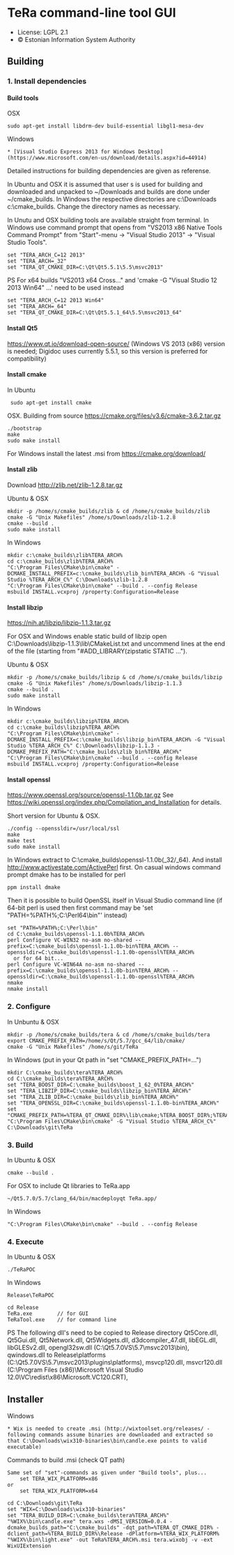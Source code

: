 # TeRa command-line tool GUI

 * License: LGPL 2.1
 * &copy; Estonian Information System Authority

## Building

### 1. Install dependencies

#### Build tools

OSX

    sudo apt-get install libdrm-dev build-essential libgl1-mesa-dev

Windows

    * [Visual Studio Express 2013 for Windows Desktop] (https://www.microsoft.com/en-us/download/details.aspx?id=44914)

Detailed instructions for building dependencies are given as referense.

In Ubuntu and OSX it is assumed that user s is used for building and downloaded and unpacked to ~/Downloads and builds are done under ~/cmake_builds. In Windows the respective directories are c:\Downloads c:\cmake_builds. Change the directory names as necessary.

In Unutu and OSX building tools are available straight from terminal. In Windows use command prompt that opens from "VS2013 x86 Native Tools Command Prompt" from "Start"-menu -> "Visual Studio 2013" -> "Visual Studio Tools".

    set "TERA_ARCH_C=12 2013"
    set "TERA_ARCH=_32"
    set "TERA_QT_CMAKE_DIR=C:\Qt\Qt5.5.1\5.5\msvc2013"
    

PS For x64 builds "VS2013 x64 Cross..." and 'cmake -G "Visual Studio 12 2013 Win64" ...' need to be used instead

    set "TERA_ARCH_C=12 2013 Win64"
    set "TERA_ARCH=_64"
    set "TERA_QT_CMAKE_DIR=C:\Qt\Qt5.5.1_64\5.5\msvc2013_64"

#### Install Qt5

https://www.qt.io/download-open-source/ (Windows VS 2013 (x86) version is needed; Digidoc uses currently 5.5.1, so this version is preferred for compatibility)

#### Install cmake

In Ubuntu

     sudo apt-get install cmake

OSX. Building from source https://cmake.org/files/v3.6/cmake-3.6.2.tar.gz

    ./bootstrap
    make
    sudo make install

For Windows install the latest .msi from https://cmake.org/download/

#### Install zlib

Download http://zlib.net/zlib-1.2.8.tar.gz

Ubuntu & OSX

    mkdir -p /home/s/cmake_builds/zlib & cd /home/s/cmake_builds/zlib
    cmake -G "Unix Makefiles" /home/s/Downloads/zlib-1.2.8
    cmake --build .
    sudo make install

In Windows

    mkdir c:\cmake_builds\zlib%TERA_ARCH%
    cd c:\cmake_builds\zlib%TERA_ARCH%
    "C:\Program Files\CMake\bin\cmake" -DCMAKE_INSTALL_PREFIX=c:\cmake_builds\zlib_bin%TERA_ARCH% -G "Visual Studio %TERA_ARCH_C%" C:\Downloads\zlib-1.2.8
    "C:\Program Files\CMake\bin\cmake" --build . --config Release
    msbuild INSTALL.vcxproj /property:Configuration=Release

#### Install libzip

https://nih.at/libzip/libzip-1.1.3.tar.gz

For OSX and Windows enable static build of libzip open C:\Downloads\libzip-1.1.3\lib\CMakeList.txt and uncommend lines at the end of the file (starting from "#ADD_LIBRARY(zipstatic STATIC ...").

Ubuntu & OSX

    mkdir -p /home/s/cmake_builds/libzip & cd /home/s/cmake_builds/libzip
    cmake -G "Unix Makefiles" /home/s/Downloads/libzip-1.1.3
    cmake --build .
    sudo make install

In Windows

    mkdir c:\cmake_builds\libzip%TERA_ARCH%
    cd c:\cmake_builds\libzip%TERA_ARCH%
    "C:\Program Files\CMake\bin\cmake" -DCMAKE_INSTALL_PREFIX=c:\cmake_builds\libzip_bin%TERA_ARCH% -G "Visual Studio %TERA_ARCH_C%" C:\Downloads\libzip-1.1.3 -DCMAKE_PREFIX_PATH="C:\cmake_builds\zlib_bin%TERA_ARCH%"
    "C:\Program Files\CMake\bin\cmake" --build . --config Release
    msbuild INSTALL.vcxproj /property:Configuration=Release

#### Install openssl
https://www.openssl.org/source/openssl-1.1.0b.tar.gz See https://wiki.openssl.org/index.php/Compilation_and_Installation for details.

Short version for Ubuntu & OSX.

    ./config --openssldir=/usr/local/ssl
    make
    make test
    sudo make install

In Windows extract to C:\cmake_builds\openssl-1.1.0b(_32/_64). And install http://www.activestate.com/ActivePerl first. On casual windows command prompt dmake has to be installed for perl

    ppm install dmake

Then it is possible to build OpenSSL itself in Visual Studio command line (if 64-bit perl is used then first command may be 'set "PATH=%PATH%;C:\Perl64\bin"' instead)
    
    set "PATH=%PATH%;C:\Perl\bin"
    cd C:\cmake_builds\openssl-1.1.0b%TERA_ARCH%
    perl Configure VC-WIN32 no-asm no-shared --prefix=C:\cmake_builds\openssl-1.1.0b-bin%TERA_ARCH% --openssldir=C:\cmake_builds\openssl-1.1.0b-openssl%TERA_ARCH%
      or for 64 bit...
    perl Configure VC-WIN64A no-asm no-shared --prefix=C:\cmake_builds\openssl-1.1.0b-bin%TERA_ARCH% --openssldir=C:\cmake_builds\openssl-1.1.0b-openssl%TERA_ARCH%
    nmake
    nmake install

### 2. Configure

In Unbuntu & OSX

    mkdir -p /home/s/cmake_builds/tera & cd /home/s/cmake_builds/tera
    export CMAKE_PREFIX_PATH=/home/s/Qt/5.7/gcc_64/lib/cmake/
    cmake -G "Unix Makefiles" /home/s/git/TeRa

In Windows (put in your Qt path in "set "CMAKE_PREFIX_PATH=...")

    mkdir C:\cmake_builds\tera%TERA_ARCH%
    cd C:\cmake_builds\tera%TERA_ARCH%
    set "TERA_BOOST_DIR=C:\cmake_builds\boost_1_62_0%TERA_ARCH%"
    set "TERA_LIBZIP_DIR=C:\cmake_builds\libzip_bin%TERA_ARCH%"
    set "TERA_ZLIB_DIR=C:\cmake_builds\zlib_bin%TERA_ARCH%"
    set "TERA_OPENSSL_DIR=C:\cmake_builds\openssl-1.1.0b-bin%TERA_ARCH%"
    set "CMAKE_PREFIX_PATH=%TERA_QT_CMAKE_DIR%\lib\cmake;%TERA_BOOST_DIR%;%TERA_ZLIB_DIR%;%TERA_LIBZIP_DIR%;%TERA_OPENSSL_DIR%"
    "C:\Program Files\CMake\bin\cmake" -G "Visual Studio %TERA_ARCH_C%" C:\Downloads\git\TeRa

### 3. Build

In Ubuntu & OSX

    cmake --build .

For OSX to include Qt libraries to TeRa.app

    ~/Qt5.7.0/5.7/clang_64/bin/macdeployqt TeRa.app/

In Windows

    "C:\Program Files\CMake\bin\cmake" --build . --config Release

### 4. Execute

In Ubuntu & OSX

    ./TeRaPOC

In Windows

    Release\TeRaPOC

    cd Release
    TeRa.exe        // for GUI
    TeRaTool.exe    // for command line

PS The following dll's need to be copied to Release directory
Qt5Core.dll, Qt5Gui.dll, Qt5Network.dll, Qt5Widgets.dll, d3dcompiler_47.dll, libEGL.dll, libGLESv2.dll, opengl32sw.dll (C:\Qt5.7.0VS\5.7\msvc2013\bin),
qwindows.dll to Release\platforms (C:\Qt5.7.0VS\5.7\msvc2013\plugins\platforms),
msvcp120.dll, msvcr120.dll (C:\Program Files (x86)\Microsoft Visual Studio 12.0\VC\redist\x86\Microsoft.VC120.CRT\),

## Installer

Windows

    * Wix is needed to create .msi (http://wixtoolset.org/releases/ - following commands assume binaries are downloaded and extracted so that C:\Downloads\wix310-binaries\bin\candle.exe points to valid executable)

Commands to build .msi (check QT path)

    Same set of "set"-commands as given under "Build tools", plus...
        set TERA_WIX_PLATFORM=x86
    or
        set TERA_WIX_PLATFORM=x64

    cd C:\Downloads\git\TeRa
    set "WIX=C:\Downloads\wix310-binaries"
    set "TERA_BUILD_DIR=C:\cmake_builds\tera%TERA_ARCH%"
    "%WIX%\bin\candle.exe" tera.wxs -dMSI_VERSION=0.0.4 -dcmake_builds_path="C:\cmake_builds" -dqt_path=%TERA_QT_CMAKE_DIR% -dclient_path=%TERA_BUILD_DIR%\Release -dPlatform=%TERA_WIX_PLATFORM%
    "%WIX%\bin\light.exe" -out TeRa%TERA_ARCH%.msi tera.wixobj -v -ext WixUIExtension
